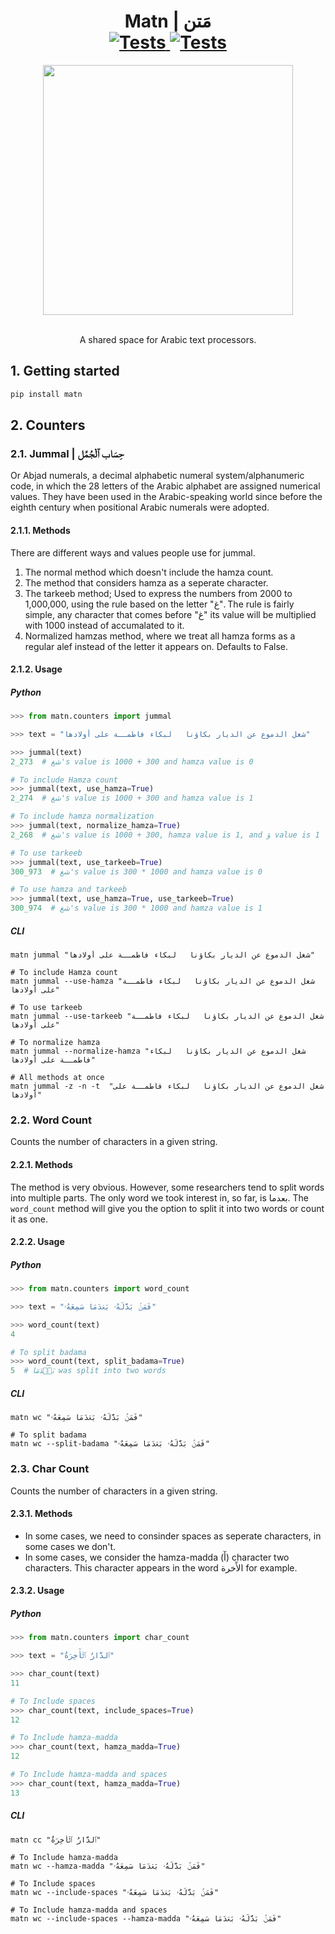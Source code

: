 
<h1 align="center">
  Matn | مَتن
  <br>
  <a href="https://github.com/iamjazzar/matn/actions/workflows/ci.yml">
    <img style="max-width: 100%;" alt="Tests" src="https://github.com/iamjazzar/matn/actions/workflows/ci.yml/badge.svg" />
  </a>
  <a href="https://badge.fury.io/py/matn">
    <img style="max-width: 100%;" alt="Tests" src="https://badge.fury.io/py/matn.svg" />
  </a>
</h1>
<p align="center">
  <a href="https://www.ahmedjazzar.com/">
  <picture>
      <source srcset="https://user-images.githubusercontent.com/11036472/172036047-b60ad299-e30f-4a16-85f7-645d95edd1b8.png" media="(prefers-color-scheme: dark)" />
      <img width="400" id="screenshot" src="https://user-images.githubusercontent.com/11036472/172036055-b0a9c55c-3986-411d-955f-790130c49c27.png" />
    </picture>
  </a>
</p>
<p align="center">
  <br>
    A shared space for Arabic text processors.
  <br>
</p>


## 1. Getting started

```bash
pip install matn
```
## 2. Counters
### 2.1. Jummal | حِسَاب ٱلْجُمَّل
Or Abjad numerals, a decimal alphabetic numeral system/alphanumeric code, in which the 28 letters of the Arabic alphabet are assigned numerical values. They have been used in the Arabic-speaking world since before the eighth century when positional Arabic numerals were adopted.

#### 2.1.1. Methods
There are different ways and values people use for jummal.
1. The normal method which doesn't include the hamza count.
1. The method that considers hamza as a seperate character.
1. The tarkeeb method; Used to express the numbers from 2000 to 1,000,000, using the rule based on the letter "غ". The rule is fairly simple, any character that comes before "غ" its value will be multiplied with 1000 instead of accumalated to it.
1. Normalized hamzas method, where we treat all hamza forms as a regular alef instead of the letter it appears on. Defaults to False.

#### 2.1.2. Usage
##### Python
```python
>>> from matn.counters import jummal

>>> text = "شغل الدموع عن الديار بكاؤنا   لبكاء فاطمــة على أولادها"

>>> jummal(text)
2_273  # شغ's value is 1000 + 300 and hamza value is 0

# To include Hamza count
>>> jummal(text, use_hamza=True)
2_274  # شغ's value is 1000 + 300 and hamza value is 1

# To include hamza normalization
>>> jummal(text, normalize_hamza=True)
2_268  # شغ's value is 1000 + 300, hamza value is 1, and ؤ value is 1

# To use tarkeeb
>>> jummal(text, use_tarkeeb=True)
300_973  # شغ's value is 300 * 1000 and hamza value is 0

# To use hamza and tarkeeb
>>> jummal(text, use_hamza=True, use_tarkeeb=True)
300_974  # شغ's value is 300 * 1000 and hamza value is 1
```

##### CLI
```shell
matn jummal "شغل الدموع عن الديار بكاؤنا   لبكاء فاطمــة على أولادها"

# To include Hamza count
matn jummal --use-hamza "شغل الدموع عن الديار بكاؤنا   لبكاء فاطمــة على أولادها"

# To use tarkeeb
matn jummal --use-tarkeeb "شغل الدموع عن الديار بكاؤنا   لبكاء فاطمــة على أولادها"

# To normalize hamza
matn jummal --normalize-hamza "شغل الدموع عن الديار بكاؤنا   لبكاء فاطمــة على أولادها"

# All methods at once
matn jummal -z -n -t  "شغل الدموع عن الديار بكاؤنا   لبكاء فاطمــة على أولادها"
```

### 2.2. Word Count
Counts the number of characters in a given string.

#### 2.2.1. Methods
The method is very obvious. However, some researchers tend to split words into multiple parts. The only word we took interest in, so far, is بعدما. The `word_count` method will give you the option to split it into two words or count it as one.

#### 2.2.2. Usage
##### Python
```python
>>> from matn.counters import word_count

>>> text = "فَمَنۢ بَدَّلَهُۥ بَعۡدَمَا سَمِعَهُۥ"

>>> word_count(text)
4

# To split badama
>>> word_count(text, split_badama=True)
5  # بَعۡدَمَا was split into two words
```

##### CLI
```shell
matn wc "فَمَنۢ بَدَّلَهُۥ بَعۡدَمَا سَمِعَهُۥ"

# To split badama
matn wc --split-badama "فَمَنۢ بَدَّلَهُۥ بَعۡدَمَا سَمِعَهُۥ"
```

### 2.3. Char Count
Counts the number of characters in a given string.

#### 2.3.1. Methods
- In some cases, we need to consinder spaces as seperate characters, in some cases we don't.
- In some cases, we consider the hamza-madda (أٓ) character two characters. This character appears in the word الأٓخرة for example.

#### 2.3.2. Usage
##### Python
```python
>>> from matn.counters import char_count

>>> text = "ٱلدَّارُ ٱلۡأٓخِرَةُ"

>>> char_count(text)
11

# To Include spaces
>>> char_count(text, include_spaces=True)
12

# To Include hamza-madda
>>> char_count(text, hamza_madda=True)
12

# To Include hamza-madda and spaces
>>> char_count(text, hamza_madda=True)
13
```

##### CLI
```shell
matn cc "ٱلدَّارُ ٱلۡأٓخِرَةُ"

# To Include hamza-madda
matn wc --hamza-madda "فَمَنۢ بَدَّلَهُۥ بَعۡدَمَا سَمِعَهُۥ"

# To Include spaces
matn wc --include-spaces "فَمَنۢ بَدَّلَهُۥ بَعۡدَمَا سَمِعَهُۥ"

# To Include hamza-madda and spaces
matn wc --include-spaces --hamza-madda "فَمَنۢ بَدَّلَهُۥ بَعۡدَمَا سَمِعَهُۥ"
```
